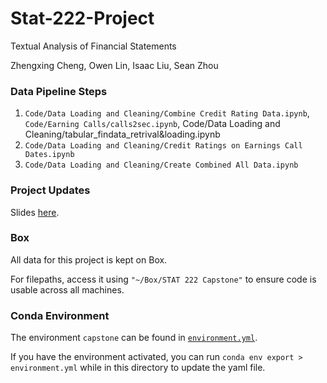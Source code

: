 # Stat-222-Project

Textual Analysis of Financial Statements

Zhengxing Cheng, Owen Lin, Isaac Liu, Sean Zhou

### Data Pipeline Steps

1. `Code/Data Loading and Cleaning/Combine Credit Rating Data.ipynb`, `Code/Earning Calls/calls2sec.ipynb`, Code/Data Loading and Cleaning/tabular_findata_retrival&loading.ipynb
2. `Code/Data Loading and Cleaning/Credit Ratings on Earnings Call Dates.ipynb`
3. `Code/Data Loading and Cleaning/Create Combined All Data.ipynb`

### Project Updates

Slides [here](https://docs.google.com/presentation/d/1JJEnThJ8J-kww_SiqMceNVPTG_3i5U472d_8RIgSb-o/edit#slide=id.p).

### Box

All data for this project is kept on Box.

For filepaths, access it using `"~/Box/STAT 222 Capstone"` to ensure code is usable across all machines.

### Conda Environment

The environment `capstone` can be found in [`environment.yml`](https://github.com/current12/Stat-222-Project/blob/main/environment.yml).

If you have the environment activated, you can run `conda env export > environment.yml` while in this directory to update the yaml file.
